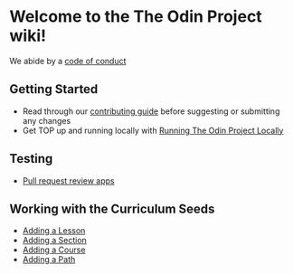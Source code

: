 # Welcome to the The Odin Project wiki!

We abide by a [code of conduct](https://github.com/TheOdinProject/.github/blob/main/CODE_OF_CONDUCT.md)

## Getting Started
* Read through our [contributing guide](https://github.com/TheOdinProject/theodinproject/blob/main/CONTRIBUTING.md) before suggesting or submitting any changes
* Get TOP up and running locally with [Running The Odin Project Locally](https://github.com/TheOdinProject/theodinproject/wiki/Running-The-Odin-Project-Locally)

## Testing
* [Pull request review apps](https://github.com/TheOdinProject/theodinproject/wiki/Review-Apps)

## Working with the Curriculum Seeds
* [Adding a Lesson](https://github.com/TheOdinProject/theodinproject/wiki/Adding-a-Lesson)
* [Adding a Section](https://github.com/TheOdinProject/theodinproject/wiki/Adding-a-Section)
* [Adding a Course](https://github.com/TheOdinProject/theodinproject/wiki/Adding-a-Course)
* [Adding a Path](https://github.com/TheOdinProject/theodinproject/wiki/Adding-a-Path)
